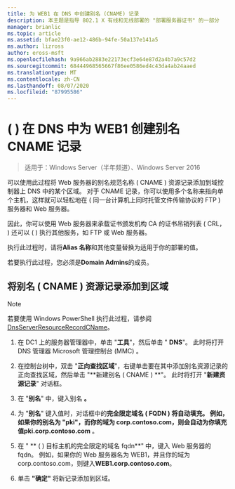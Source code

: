 ```yaml
---
title: 为 WEB1 在 DNS 中创建别名 (CNAME) 记录
description: 本主题是指导 802.1 X 有线和无线部署的 "部署服务器证书" 的一部分
manager: brianlic
ms.topic: article
ms.assetid: bfae23f0-ae12-486b-94fe-50a137e141a5
ms.author: lizross
author: eross-msft
ms.openlocfilehash: 9a966ab2883e22173ecf3e64e87d2a4b7a9c57d2
ms.sourcegitcommit: 68444968565667f86ee0586ed4c43da4ab24aaed
ms.translationtype: MT
ms.contentlocale: zh-CN
ms.lasthandoff: 08/07/2020
ms.locfileid: "87995586"
---
```

# <a name="create-an-alias-cname-record-in-dns-for-web1"></a>\( \) 在 DNS 中为 WEB1 创建别名 CNAME 记录

>适用于：Windows Server（半年频道）、Windows Server 2016

可以使用此过程将 Web 服务器的别名规范名称 \( CNAME \) 资源记录添加到域控制器上 DNS 中的某个区域。 对于 CNAME 记录，你可以使用多个名称来指向单个主机，这样就可以轻松地在 \( 同一台计算机上同时托管文件传输协议的 FTP \) 服务器和 Web 服务器。

因此，你可以使用 Web 服务器来承载证书颁发机构 CA 的证书吊销列表 \( CRL， \) 还可以 \( \) 执行其他服务，如 FTP 或 Web 服务器。

执行此过程时，请将**Alias 名称**和其他变量替换为适用于你的部署的值。

若要执行此过程，您必须是**Domain Admins**的成员。

## <a name="to-add-an-alias-cname-resource-record-to-a-zone"></a>将别名 \( CNAME \) 资源记录添加到区域

>[!NOTE]
>若要使用 Windows PowerShell 执行此过程，请参阅[DnsServerResourceRecordCName](/powershell/module/dnsserver/add-dnsserverresourcerecordcname?view=winserver2012r2-ps)。

1.  在 DC1 上的服务器管理器中，单击 "**工具**"，然后单击 " **DNS**"。 此时将打开 DNS 管理器 Microsoft 管理控制台 (MMC) 。

2.  在控制台树中，双击 "**正向查找区域**"，右键单击要在其中添加别名资源记录的正向查找区域，然后单击 "**新建别名 \( CNAME \) **"。 此时将打开 "**新建资源记录**" 对话框。

3.  在 "**别名**" 中，键入别名 **。**

4.  为 "**别名**" 键入值时，对话框中的**完全限定域名 \( FQDN \) **将自动填充。 例如，如果你的别名为 "pki"，而你的域为 corp.contoso.com，则会自动为你填充值**pki.corp.contoso.com** 。

5.  在 " ** \( \) 目标主机的完全限定的域名 fqdn**" 中，键入 Web 服务器的 fqdn。 例如，如果你的 Web 服务器名为 WEB1，并且你的域为 corp.contoso.com，则键入**WEB1.corp.contoso.com**。

6.  单击 **"确定"** 将新记录添加到区域。